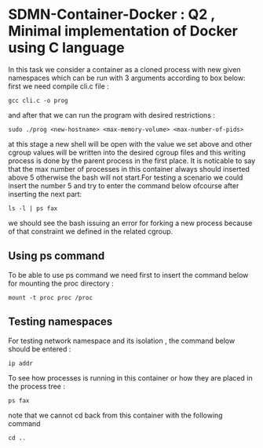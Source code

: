 # SDMN-Container-Docker : Q2 , Minimal implementation of Docker using C language
In this task we consider a container as a cloned process with new given namespaces which can be run with 3 arguments according to box below:
first we need compile cli.c file :

```
gcc cli.c -o prog
```
and after that we can run the program with desired restrictions :

```
sudo ./prog <new-hostname> <max-memory-volume> <max-number-of-pids>
```
at this stage a new shell will be open with the value we set above and other cgroup values will be written into the desired cgroup files and this writing process is done by the parent process in the first place.
It is noticable to say that the max number of processes in this container always should inserted above 5 otherwise the bash will not start.For testing a scenario we could insert the number 5 and try to enter the command below ofcourse after inserting the next part:
```
ls -l | ps fax
```
we should see the bash issuing an error for forking a new process because of that constraint we defined in the related cgroup.

## Using ps command  
To be able to use ps command we need first to insert the command below for mounting the proc directory :

```
mount -t proc proc /proc
```
## Testing namespaces 
For testing network namespace and its isolation , the command below should be entered : 
```
ip addr
```
To see how processes is running in this container or how they are placed in the process tree :
```
ps fax
```
note that we cannot cd back from this container with the following command
``` 
cd ..
```

